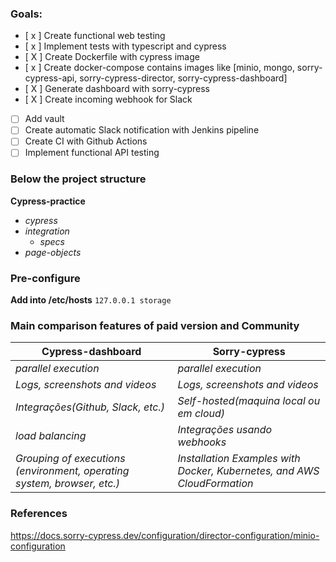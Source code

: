 ### Goals:

- [ x ] Create functional web testing
- [ x ] Implement tests with typescript and cypress
- [ X ] Create Dockerfile with cypress image
- [ x ] Create docker-compose contains images like [minio, mongo, sorry-cypress-api, sorry-cypress-director, sorry-cypress-dashboard]
- [ X ] Generate dashboard with sorry-cypress
- [ X ] Create incoming webhook for Slack
- [ ] Add vault
- [ ] Create automatic Slack notification with Jenkins pipeline
- [ ] Create CI with Github Actions
- [ ] Implement functional API testing

### Below the project structure

**Cypress-practice**

- _cypress_
- _integration_
  - _specs_
- _page-objects_

### Pre-configure

**Add into /etc/hosts**
`127.0.0.1 storage`

### Main comparison features of paid version and Community

| Cypress-dashboard                                                       | Sorry-cypress                                                           |
| ----------------------------------------------------------------------- | ----------------------------------------------------------------------- |
| _parallel execution_                                                    | _parallel execution_                                                    |
| _Logs, screenshots and videos_                                          | _Logs, screenshots and videos_                                          |
| _Integrações(Github, Slack, etc.)_                                      | _Self-hosted(maquina local ou em cloud)_                                |
| _load balancing_                                                        | _Integrações usando webhooks_                                           |
| _Grouping of executions (environment, operating system, browser, etc.)_ | _Installation Examples with Docker, Kubernetes, and AWS CloudFormation_ |

### References

<https://docs.sorry-cypress.dev/configuration/director-configuration/minio-configuration>
